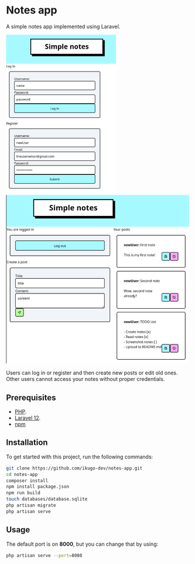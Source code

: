 # Notes app

A simple notes app implemented using Laravel.

<img src="example1.png" alt="website screenshot" width="300"/>
<img src="example2.png" alt="website screenshot" width="500"/>

Users can log in or register and then create new posts or edit old ones.
Other users cannot access your notes without proper credentials.

## Prerequisites

- [PHP](https://www.php.net/downloads.php).
- [Laravel 12](https://laravel.com/docs/12.x/installation).
- [npm](https://docs.npmjs.com/downloading-and-installing-node-js-and-npm)

## Installation

To get started with this project, run the following commands:

```bash
git clone https://github.com/ikugo-dev/notes-app.git
cd notes-app
composer install
npm install package.json
npm run build
touch databases/database.sqlite
php artisan migrate
php artisan serve
```

## Usage

The default port is on **8000**, but you can change that by using:
```bash
php artisan serve --port=8080
```
